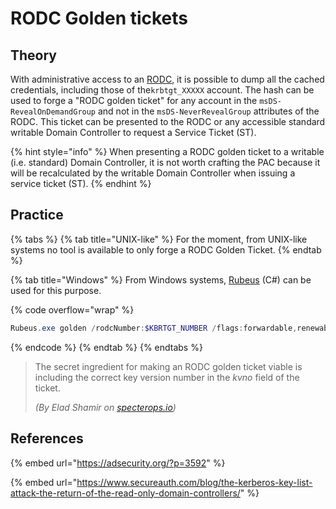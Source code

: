 # RODC Golden tickets

## Theory

With administrative access to an [RODC](../../domain-settings/rodc.md), it is possible to dump all the cached credentials, including those of the`krbtgt_XXXXX` account. The hash can be used to forge a "RODC golden ticket" for any account in the `msDS-RevealOnDemandGroup` and not in the `msDS-NeverRevealGroup` attributes of the RODC. This ticket can be presented to the RODC or any accessible standard writable Domain Controller to request a Service Ticket (ST).

{% hint style="info" %}
When presenting a RODC golden ticket to a writable (i.e. standard) Domain Controller, it is not worth crafting the PAC because it will be recalculated by the writable Domain Controller when issuing a service ticket (ST).
{% endhint %}

## Practice

{% tabs %}
{% tab title="UNIX-like" %}
For the moment, from UNIX-like systems no tool is available to only forge a RODC Golden Ticket.
{% endtab %}

{% tab title="Windows" %}
From Windows systems, [Rubeus](https://github.com/GhostPack/Rubeus) (C#) can be used for this purpose.

{% code overflow="wrap" %}
```powershell
Rubeus.exe golden /rodcNumber:$KBRTGT_NUMBER /flags:forwardable,renewable,enc_pa_rep /nowrap /outfile:ticket.kirbi /aes256:$KRBTGT_AES_KEY /user:USER /id:USER_RID /domain:domain.local /sid:DOMAIN_SID
```
{% endcode %}
{% endtab %}
{% endtabs %}

> The secret ingredient for making an RODC golden ticket viable is including the correct key version number in the _kvno_ field of the ticket.&#x20;
>
> _(By Elad Shamir on_ [_specterops.io_](https://posts.specterops.io/at-the-edge-of-tier-zero-the-curious-case-of-the-rodc-ef5f1799ca06)_)_

## References

{% embed url="https://adsecurity.org/?p=3592" %}

{% embed url="https://www.secureauth.com/blog/the-kerberos-key-list-attack-the-return-of-the-read-only-domain-controllers/" %}
